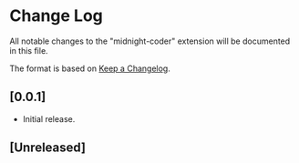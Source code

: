 # Change Log

All notable changes to the "midnight-coder" extension will be documented in this file.

The format is based on [Keep a Changelog](http://keepachangelog.com/).

## [0.0.1] 

* Initial release.

## [Unreleased]

